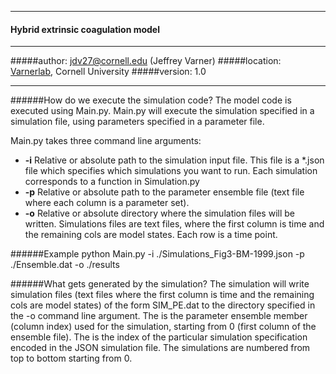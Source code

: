 ____________________________________________________
#### Hybrid extrinsic coagulation model
____________________________________________________
#####author: jdv27@cornell.edu (Jeffrey Varner)
#####location: [Varnerlab](http://www.varnerlab.org), Cornell University
#####version: 1.0
____________________________________________________

######How do we execute the simulation code?
The model code is executed using Main.py. Main.py will execute the simulation specified in a simulation file, using parameters specified in a parameter file. 

Main.py takes three command line arguments:
* __-i__ Relative or absolute path to the simulation input file. This file is a *.json file which specifies which simulations you want to run. Each simulation corresponds to a function in Simulation.py
* __-p__ Relative or absolute path to the parameter ensemble file (text file where each column is a parameter set).
* __-o__ Relative or absolute directory where the simulation files will be written. Simulations files are text files, where the first column is time and the remaining cols are model states. Each row is a time point.

######Example
python Main.py -i ./Simulations_Fig3-BM-1999.json -p ./Ensemble.dat -o ./results

######What gets generated by the simulation?
The simulation will write simulation files (text files where the first column is time and the remaining cols are model states) of the form SIM_P<parameter-set-index>E<experiment-index>.dat to the directory
specified in the -o command line argument. The <parameter-set-index> is the parameter ensemble member (column index) used for the simulation, starting from 0 (first column of the ensemble file). The <experiment-index> is the index of the particular simulation specification encoded in the JSON simulation file. The simulations are numbered from top to bottom starting from 0.